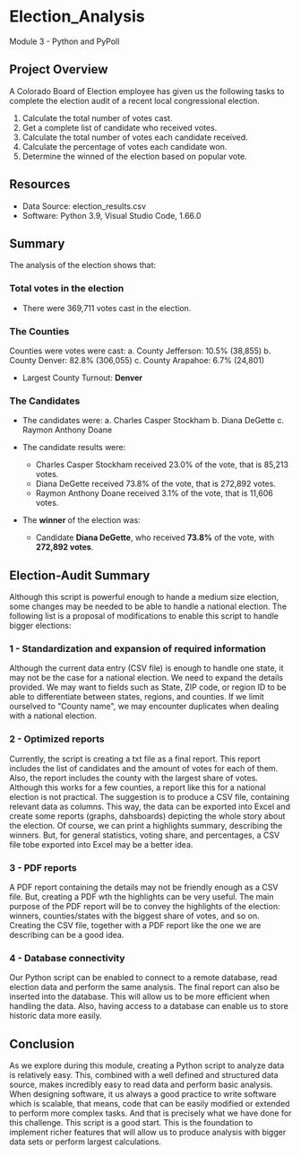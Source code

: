 # Election_Analysis
Module 3 - Python and PyPoll

## Project Overview
A Colorado Board of Election employee has given us the following tasks to complete the election audit of a recent local congressional election.

1. Calculate the total number of votes cast.
2. Get a complete list of candidate who received votes.
3. Calculate the total number of votes each candidate received.
4. Calculate the percentage of votes each candidate won.
5. Determine the winned of the election based on popular vote.

## Resources
- Data Source: election_results.csv
- Software: Python 3.9, Visual Studio Code, 1.66.0

## Summary
The analysis of the election shows that:

### Total votes in the election
- There were 369,711 votes cast in the election.

### The Counties

Counties were votes were cast:
a. County Jefferson: 10.5% (38,855)
b. County Denver: 82.8% (306,055)
c. County Arapahoe: 6.7% (24,801)

- Largest County Turnout: **Denver**

### The Candidates
- The candidates were:
    a. Charles Casper Stockham
    b. Diana DeGette
    c. Raymon Anthony Doane

- The candidate results were:
    - Charles Casper Stockham received 23.0% of the vote, that is 85,213 votes.
    - Diana DeGette received 73.8% of the vote, that is 272,892 votes.
    - Raymon Anthony Doane received 3.1%  of the vote, that is 11,606 votes.

- The **winner** of the election was:
    - Candidate **Diana DeGette**, who received **73.8%** of the vote, with **272,892 votes**.

## Election-Audit Summary
Although this script is powerful enough to hande a medium size election, some changes may be needed to be able to handle a national election. The following list is a proposal of modifications to enable this script to handle bigger elections:

### 1 - Standardization and expansion of required information
Although the current data entry (CSV file) is enough to handle one state, it may not be the case for a national election. We need to expand the details provided. We may want to fields such as State, ZIP code, or region ID to be able to differentiate between states, regions, and counties. If we limit ourselved to "County name", we may encounter duplicates when dealing with a national election. 

### 2 - Optimized reports
Currently, the script is creating a txt file as a final report. This report includes the list of candidates and the amount of votes for each of them. Also, the report includes the county with the largest share of votes. Although this works for a few counties, a report like this for a national election is not practical. The suggestion is to produce a CSV file, containing relevant data as columns. This way, the data can be exported into Excel and create some reports (graphs, dahsboards) depicting the whole story about the election. Of course, we can print a highlights summary, describing the winners. But, for general statistics, voting share, and percentages, a CSV file tobe exported into Excel may be a better idea.

### 3 - PDF reports
A PDF report containing the details may not be friendly enough as a CSV file.  But, creating a PDF wth the highlights can be very useful. The main purpose of the PDF report will be to convey the highlights of the election: winners, counties/states with the biggest share of votes, and so on. Creating the CSV file, together with a PDF report like the one we are describing can be a good idea. 

### 4 - Database connectivity
Our Python script can be enabled to connect to a remote database, read election data and perform the same analysis. The final report can also be inserted into the database. This will allow us to be more efficient when handling the data. Also, having access to a database can enable us to store historic data more easily. 

## Conclusion
As we explore during this module, creating a Python script to analyze data is relatively easy. This, combined with a well defined and structured data source, makes incredibly easy to read data and perform basic analysis. When designing software, it us always a good practice to write software which is scalable, that means, code that can be easily modified or extended to perform more complex tasks. And that is precisely what we have done for this challenge. This script is a good start. This is the foundation to implement richer features that will allow us to produce analysis with bigger data sets or perform largest calculations. 